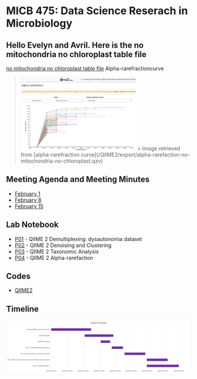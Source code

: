 # MICB 475: Data Science Reserach in Microbiology

## Hello Evelyn and Avril. Here is the no mitochondria no chloroplast table file ##
[no mitochondria no chloroplast table file](/QIIME2/export/alpha-rarefaction-no-mitochondria-no-chloroplast.qzv)
Alpha-rarefractioncurve
> <img src="/QIIME2/figures/alpha-rarefaction-no-mitochondria-no-chloroplast.png" height="200">
>> Image retrieved from [alpha-rarefraction curve](/QIIME2/export/alpha-rarefaction-no-mitochondria-no-chloroplast.qzv)

## Meeting Agenda and Meeting Minutes ##
* [February 1](/meeting_minutes/Feb_1.md)
* [February 8](/meeting_minutes/Feb_8.md)
* [February 15](/meeting_minutes/Feb_15.md)

## Lab Notebook ##
* [P01](/Notebook/P01.md) - QIIME 2 Demultiplexing: dysautonomia dataset
* [P02](/Notebook/P02.md) - QIIME 2 Denoising and Clustering
* [P03](/Notebook/P02.md) - QIIME 2 Taxonomic Analysis
* [P04](/Notebook/P04.md) - QIIME 2 Alpha-rarefaction

## Codes ##
* [QIIME2](/QIIME2/QIIME2_codes.txt)

## Timeline ##
<img src="/meeting_minutes/micb_475_timeline.png" >
